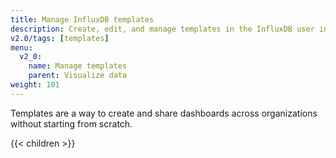 ```yaml
---
title: Manage InfluxDB templates
description: Create, edit, and manage templates in the InfluxDB user interface (UI).
v2.0/tags: [templates]
menu:
  v2_0:
    name: Manage templates
    parent: Visualize data
weight: 101
---
```


Templates are a way to create and share dashboards across organizations without starting from scratch.

{{< children >}}
